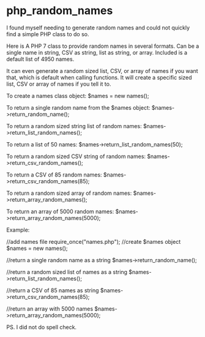 # php_random_names
I found myself needing to generate random names and could not quickly find a simple PHP class to do so.

Here is A PHP 7 class to provide random names in several formats. 
Can be a single name in string, CSV as string, list as string, or array. Included is a default list of 4950 names.

It can even generate a random sized list, CSV, or array of names if you want that, which is default when calling functions. It will create a specific sized list, CSV or array of names if you tell it to.


To create a names class object: $names = new names();

To return a single random name from the $names object: $names->return_random_name();

To return a random sized string list of random names: $names->return_list_random_names();

To return a list of 50 names: $names->return_list_random_names(50);

To return a random sized CSV string of random names: $names->return_csv_random_names();

To return a CSV of 85 random names: $names->return_csv_random_names(85);

To return a random sized array of random names: $names->return_array_random_names();

To return an array of 5000 random names: $names->return_array_random_names(5000);


Example:

//add names file
require_once("names.php");
//create $names object
$names = new names();

//return a single random name as a string
$names->return_random_name();

//return a random sized list of names as a string
$names->return_list_random_names();

//return a CSV of 85 names as string
$names->return_csv_random_names(85);

//return an array with 5000 names
$names->return_array_random_names(5000);


PS. I did not do spell check.
